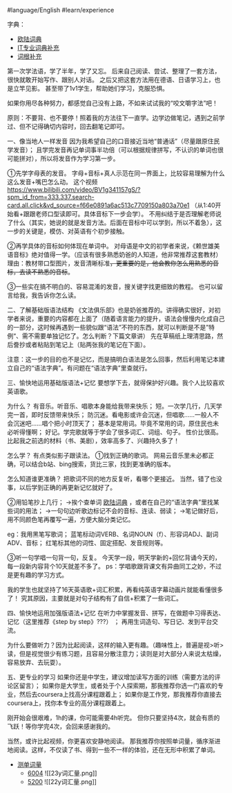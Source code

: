 #language/English #learn/experience 

字典：
- [欧陆词典](https://dict.eudic.net/)
- [IT专业词典补充](https://www.computerhope.com/jargon/t/terminal.htm)
- [词根补充](https://www.etymonline.com/) 

第一次学法语，学了半年，学了又忘。
后来自己阅读、尝试、整理了一套方法，很快就敢开始写作、跟别人对话。
之后又把这套方法用在德语、日语学习上，也是立竿见影。
甚至带了1v1学生，帮助她们学习，克服恐惧。

如果你用尽各种努力，都感觉自己没有上路，不如来试试我的“咬文嚼字法”吧！

原则：不要背、也不要停！照着我的方法往下一直学。边学边做笔记，遇到之前学过、但不记得确切内容时，回去翻笔记即可。

一、像当地人一样发音
因为我希望自己的口音接近当地“普通话”（尽量跟原住民学发音）；
且学完发音再记单词事半功倍（可以根据规律拼写，不认识的单词也很可能拼对），所以将发音作为学习第一步。

①先学字母表的发音。
字母+音标+真人示范在同一界面上，比较容易理解为什么这么发音+嘴巴怎么动。
这个视频 https://www.bilibili.com/video/BV1g341157gS/?spm_id_from=333.337.search-card.all.click&vd_source=f66e0891a6ac513c7709150a803a70e1 （从1:40开始看+跟跟老师口型读即可。具体音标下一步会学）。
不用纠结于是否理解老师说了什么（其实，她说的就是发音方法。后面在音标中可以学到，所以不着急），这一步的关键是，模仿、对英语有个初步接触。

②再学具体的音标如何体现在单词中。
对母语是中文的初学者来说，《赖世雄美语音标》绝对值得一学。（应该有很多熟悉奶爸的人知道，他非常推荐这套教材）
理由：教材带口型图片，发音清晰标准~~，更重要的是，他会教你怎么用熟悉的音标，去读不熟悉的音标~~。

③一些实在搞不明白的、容易混淆的发音，搜关键字找更细致的教程。
也可以留言给我，我告诉你怎么读。

二、了解基础版语法结构
《文法俱乐部》也是奶爸推荐的。讲得确实很好，对初学者来说，重要的内容都在上面了（随着语言能力的提升，语法会慢慢内化成自己的一部分，这时候再遇到一些貌似跟“语法”不符的东西，就可以判断是不是”特例“、需不需要单独记忆了。怎么判断？下篇文章讲）
先在草稿纸上理清思路，然后誊抄或者粘贴到笔记上（贴两张我的笔记在下面）。

注意：这一步的目的也不是记忆，而是搞明白语法是怎么回事，然后利用笔记本建立自己的“语法字典”。有问题在“语法字典”里查就行。

三、愉快地运用基础版语法+记忆
要想学下去，就得保护好兴趣。我个人比较喜欢英语歌。

为什么？
有音乐。听音乐、唱歌本身能给我带来快乐；
短。一次学几行，几天学完一首，即时反馈带来快乐；
防沉迷。看电影或许会沉迷，但唱歌……一般人不会沉迷吧……唱个把小时顶天了；
基本是常用词。毕竟不常用的词，原住民也未必听得懂啊；
好记。学完歌就等于学会了很多词汇、词组、句子。
性价比很高。比起我之前选的材料（书、美剧），效率高多了、兴趣持久多了！

怎么学？
有点类似影子跟读法。
①找到正确的歌词。
网易云音乐里未必都正确，可以结合b站、bing搜索，货比三家，找到更准确的版本。

怎么知道谁更准确？
把歌词不同的地方反复听，看哪个更接近。
当然，错了也没事，以后学到正确的再更新记忆就好了。

②用铅笔抄上几行；
→挨个查单词 [欧陆词典](https://dict.eudic.net/) ，或者在自己的“语法字典”里找某些词的用法；
→一句句边听歌边标记不会的音标、连读、弱读；
→笔记做好后，用不同颜色笔再覆写一遍，方便大脑分类记忆。

eg：我用黑笔写歌词；
蓝笔标动词VERB、名词NOUN（f）、形容词ADJ、副词ADV、音标；
红笔标其他的词性、固定搭配、发音规则等。

③听一句学唱一句背一句，反复。
今天学一段，明天学新的+回忆背诵今天的，每一段新内容背个10天就差不多了。
ps：学唱歌跟背课文有异曲同工之妙，不过是更有趣的学习方式。

我的学生也就坚持了16天英语歌+词汇积累，再看纯英语字幕动画片就能看懂很多了！
究其原因，主要就是对句子结构有了自信+积累了一些词汇。

四、愉快地运用加强版语法+记忆
在听力中掌握发音、拼写，在做题中习得表达、记忆（这里推荐《step by step》???） ；
再用生词造句、写日记、发到平台交流。

为什么要做听力？因为比起阅读，这样的输入更有趣。（趣味性上，普遍是视>听>读，但是视觉很少有练习题，且容易分散注意力；读则是对大部分人来说太枯燥，容易放弃、去玩耍）。

五、更专业的学习
如果你还是中学生，建议增加读写方面的训练（需要方法的评论区留言）；
如果你是大学生，或者处于个人探索期，那我推荐你选一门喜欢的专业，然后去coursera上找高分课程跟着上；
如果你是工作党，那我推荐你直接去coursera上，找你本专业的高分课程跟着上。

刚开始会很艰难，1h的课，你可能需要4h听完。
但你只要坚持4次，就会有质的飞跃！等你学完4次，会回来感谢我的。

当然，或许比起视频，你更喜欢安静地阅读。
那我推荐你按照单词量，循序渐进地阅读。这样，不仅读了书、得到一些不一样的体验，还在无形中积累了单词。



- [测单词量](https://preply.com/en/learn/english/test-your-vocab) 
	- [6004](https://preply.com/en/learn/english/test-your-vocab/result?resultHash=NjAwNDpReWZ0cE55NnpSRGVWSGNOTWt6QkQtQjZqX00=)  ![[23y词汇量.png]]
	- [5200](https://preply.com/en/learn/english/test-your-vocab/result?resultHash=NTIwMzpUTWF0RWxjR3lvcjNoYzNfcm81TUxKbjF0Rms=) ![[22y词汇量.png]]